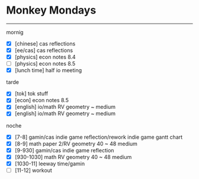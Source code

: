 # Monkey Mondays
---
mornig
- [x] [chinese] cas reflections
- [x] [ee/cas] cas reflections
- [x] [physics] econ notes 8.4
- [ ] [physics] econ notes 8.5
- [x] [lunch time] half io meeting

tarde
- [x] [tok] tok stuff
- [x] [econ] econ notes 8.5
- [x] [english] io/math RV geometry ~ medium
- [x] [english] io/math RV geometry ~ medium

noche
- [x] [7-8] gamin/cas indie game reflection/rework indie game gantt chart
- [x] [8-9] math paper 2/RV geometry 40 ~ 48 medium
- [x] [9-930] gamin/cas indie game reflection
- [x] [930-1030] math RV geometry 40 ~ 48 medium
- [x] [1030-11] leeway time/gamin
- [ ] [11-12] workout